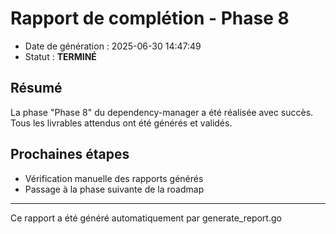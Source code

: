 # Rapport de complétion - Phase 8

- Date de génération : 2025-06-30 14:47:49
- Statut : **TERMINÉ**

## Résumé

La phase "Phase 8" du dependency-manager a été réalisée avec succès. Tous les livrables attendus ont été générés et validés.

## Prochaines étapes

- Vérification manuelle des rapports générés
- Passage à la phase suivante de la roadmap

---
Ce rapport a été généré automatiquement par generate_report.go
